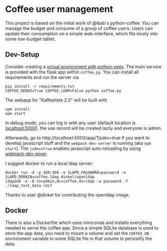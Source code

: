 # Coffee user management

This project is based on the initial work of @ibab's python-coffee.
You can manage the budget and consume of a group of coffee users.
Users can update their consumption on a simple web-interface, which fits nicely
into some low-budget tablet.

## Dev-Setup
Consider creating a [virtual environment with
python-venv](https://docs.python.org/3/library/venv.html).
The main service is provided with the flask app within `coffee.py`.
You can install all requirements and run the server via
```
pip install -r requirements.txt
COFFEE_DEBUG=True COFFEE_LDAP=False python coffee.py
```

The webapp for "Kaffeeliste 2.0" will be built with
```
npm install
npm start
```

In debug mode, you can log in with any user (default location is
[localhost:5000](http://localhost:5000)), the use record will be created lazily
and everyone is admin.

Afterwards, go to http://localhost:5000/app/?jsdev=true if you want to
develop javascript stuff and the `webpack-dev-server` is running (aka `npm
start`). The `jsdev=true` enables javascript auto-reloading by using
[webpack-dev-sever](https://webpack.github.io/docs/webpack-dev-server.html).

I suggest docker to run a local ldap server:
```
docker run -d -p 389:389 -e SLAPD_PASSWORD=password -e SLAPD_DOMAIN=coffee.ldap dinkel/openldap
ldapadd -x -D cn=admin,dc=coffee,dc=ldap -w password -f ./ldap_test_data.ldif
```
Thanks to user @dinkel for contributing the openldap image.

## Docker
There is also a Dockerfile which uses miniconda and installs everything needed
to serve the coffee app.
Since a simple SQLite database is used to store the app data, you need
to mount a volume and set the `COFFEE_DB` environment variable to some
SQLite file in that volume to persistify the data.
